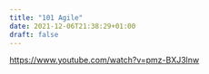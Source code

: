 ```yaml
---
title: "101 Agile"
date: 2021-12-06T21:38:29+01:00
draft: false
---
```



https://www.youtube.com/watch?v=pmz-BXJ3lnw


